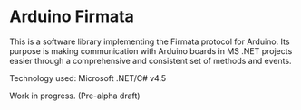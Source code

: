 Arduino Firmata
===============

This is a software library implementing the Firmata protocol for Arduino.
Its purpose is making communication with Arduino boards in MS .NET projects easier
through a comprehensive and consistent set of methods and events.

Technology used: Microsoft .NET/C# v4.5

Work in progress. (Pre-alpha draft)
